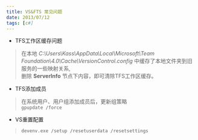 ```yaml
---
title: VS&FTS 常见问题
date: 2013/07/12
tags: [c#]
---
```


* TFS工作区缓存问题
> 在本地 *C:\Users\Kass\AppData\Local\Microsoft\Team Foundation\4.0\Cache\VersionControl.config* 中缓存了本地文件夹到旧服务的一些映射关系,  
删除 **ServerInfo** 节点下内容，即可清除TFS工作区缓存。  

* TFS添加成员
> 在系统用户、用户组添加成员后，更新组策略  
     `gpupdate /force`  

* VS重置配置
> `devenv.exe /setup /resetuserdata /resetsettings`